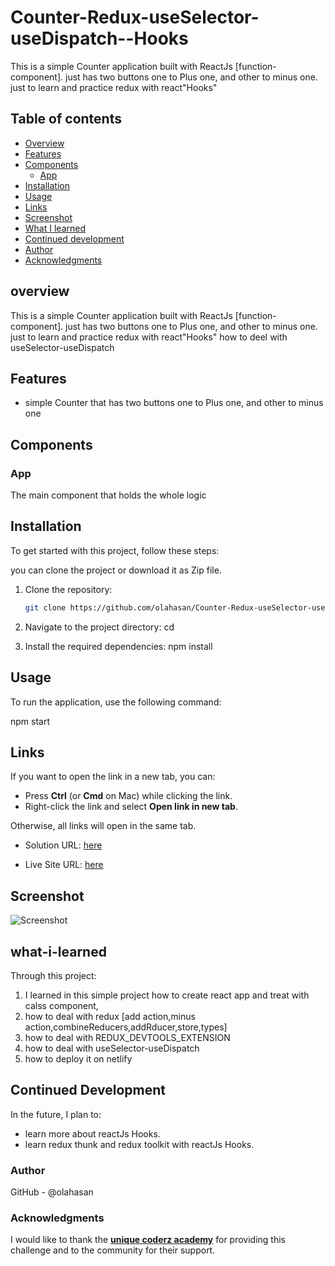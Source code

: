 # Counter-Redux-useSelector-useDispatch--Hooks

This is a simple Counter application built with ReactJs [function-component]. just has two buttons one to Plus one, and other to minus one. just to learn and practice redux with react"Hooks"

## Table of contents

- [Overview](#overview)
- [Features](#Features)
- [Components](#Components)
  - [App](#App)
- [Installation](#Installation)
- [Usage](#Usage)
- [Links](#Links)
- [Screenshot](#Screenshot)
- [What I learned](#what-i-learned)
- [Continued development](#continued-development)
- [Author](#author)
- [Acknowledgments](#Acknowledgments)


## overview
This is a simple Counter application built with ReactJs [function-component]. 
just has two buttons one to Plus one, and other to minus one. 
just to learn and practice redux with react"Hooks"
how to deel with useSelector-useDispatch


## Features
- simple Counter that has two buttons one to Plus one, and other to minus one

## Components

### App

The main component that holds the whole logic


## Installation
To get started with this project, follow these steps:

you can clone the project or download it as Zip file.
1. Clone the repository:
   ```bash
   git clone https://github.com/olahasan/Counter-Redux-useSelector-useDispatch--Hooks

2. Navigate to the project directory:
   cd <project-directory>

3. Install the required dependencies:
   npm install   


## Usage
To run the application, use the following command:

npm start


## Links

If you want to open the link in a new tab, you can:

- Press **Ctrl** (or **Cmd** on Mac) while clicking the link.
- Right-click the link and select **Open link in new tab**.

Otherwise, all links will open in the same tab.


- Solution URL: [here](https://github.com/olahasan/Counter-Redux-useSelector-useDispatch--Hooks)

- Live Site URL: [here](https://counter-redux-useselector-usedispatch.netlify.app/)

 ## Screenshot
 
![Screenshot](./public/counter.png)


## what-i-learned
Through this project:
1. I learned in this simple project how to create react app and treat with calss component,
2. how to deal with redux [add action,minus action,combineReducers,addRducer,store,types]
3. how to deal with REDUX_DEVTOOLS_EXTENSION
4. how to deal with useSelector-useDispatch
6. how to deploy it on netlify

## Continued Development
In the future, I plan to:
- learn more about reactJs Hooks.
- learn redux thunk and redux toolkit with reactJs Hooks.

### Author

GitHub - @olahasan

### Acknowledgments

I would like to thank the **[unique coderz academy](https://www.youtube.com/@UniqueCoderzAcademy)** for providing this challenge and to the community for their support.

